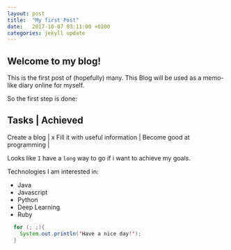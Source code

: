 ```yaml
---
layout: post
title:  "My first Post"
date:   2017-10-07 03:11:00 +0200
categories: jekyll update
---
```

## Welcome to my blog!
This is the first post of (hopefully) many.
This Blog will be used as a memo-like diary online for myself.

So the first step is done:

Tasks | Achieved
----------------
Create a blog | x
Fill it with useful information |
Become good at programming | 

Looks like `I` have a `long` way to go if i want to achieve my goals.

Technologies I am interested in:
- Java
- Javascript
- Python
- Deep Learning
- Ruby


```java
  for (; ;){
    System.out.println('Have a nice day!');
  }
```
